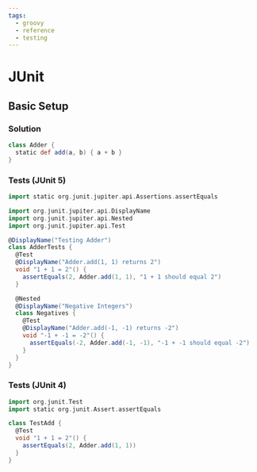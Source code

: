 ```yaml
---
tags:
  - groovy
  - reference
  - testing
---
```


# JUnit

## Basic Setup

### Solution

```groovy
class Adder {
  static def add(a, b) { a + b }
}
```

### Tests (JUnit 5)

```groovy
import static org.junit.jupiter.api.Assertions.assertEquals

import org.junit.jupiter.api.DisplayName
import org.junit.jupiter.api.Nested
import org.junit.jupiter.api.Test

@DisplayName("Testing Adder")
class AdderTests {
  @Test
  @DisplayName("Adder.add(1, 1) returns 2")
  void "1 + 1 = 2"() {
    assertEquals(2, Adder.add(1, 1), "1 + 1 should equal 2")
  }

  @Nested
  @DisplayName("Negative Integers")
  class Negatives {
    @Test
    @DisplayName("Adder.add(-1, -1) returns -2")
    void "-1 + -1 = -2"() {
      assertEquals(-2, Adder.add(-1, -1), "-1 + -1 should equal -2")
    }
  }
}
```

### Tests (JUnit 4)

```groovy
import org.junit.Test
import static org.junit.Assert.assertEquals

class TestAdd {
  @Test
  void "1 + 1 = 2"() {
    assertEquals(2, Adder.add(1, 1))
  }
}
```

<!--
TODO: Finish this reference
TODO: Add tutorial and link to it
TODO: Add any recipes and link to them
-->
